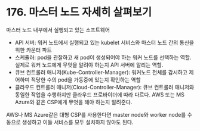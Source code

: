 # 176. 마스터 노드 자세히 살펴보기

마스터 노드 내부에서 실행되고 있는 소프트웨어
- API 서버: 워커 노드에서 실행되고 있는 kubelet 서비스와 마스터 노드 간의 통신을 위한 카운터 파트
- 스케쥴러: pod을 관찰하고 새 pod이 생성되어야 하는 워커 노드를 선택하는 역할. 실제로 워커 노드에게 무엇을 알려야 하는지 API 서버에 알리는 역할.
- 큐브 컨트롤러 매니저(Kube-Controller-Manager): 워커노드 전체를 감시하고 제어하며 적당한 수의 pod을 가동중에 있는지 확인하는 역할
- 클라우드 컨트롤러 매니저(Cloud-Controller-Manager): 큐브 컨트롤러 매니저와 동일한 작업을 수행하지만 클라우드 프로바이더에 따라 다르다. AWS 또는 MS Azure와 같은 CSP에게 무엇을 해야 하는지 알려준다. 

AWS나 MS Azure같은 대형 CSP를 사용한다면 master node와 worker node를 수동으로 생성하고 이들 서비스를 모두 설치하지 않아도 된다.